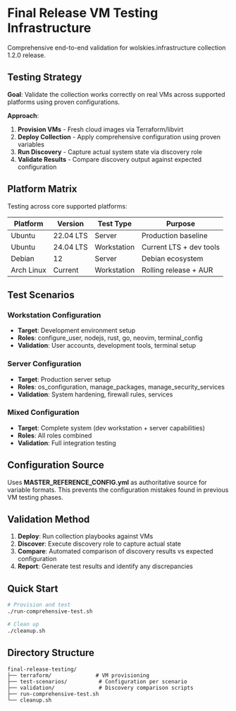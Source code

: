 # Final Release VM Testing Infrastructure

Comprehensive end-to-end validation for wolskies.infrastructure collection 1.2.0 release.

## Testing Strategy

**Goal**: Validate the collection works correctly on real VMs across supported platforms using proven configurations.

**Approach**:
1. **Provision VMs** - Fresh cloud images via Terraform/libvirt
2. **Deploy Collection** - Apply comprehensive configuration using proven variables
3. **Run Discovery** - Capture actual system state via discovery role
4. **Validate Results** - Compare discovery output against expected configuration

## Platform Matrix

Testing across core supported platforms:

| Platform | Version | Test Type | Purpose |
|----------|---------|-----------|---------|
| Ubuntu | 22.04 LTS | Server | Production baseline |
| Ubuntu | 24.04 LTS | Workstation | Current LTS + dev tools |
| Debian | 12 | Server | Debian ecosystem |
| Arch Linux | Current | Workstation | Rolling release + AUR |

## Test Scenarios

### Workstation Configuration
- **Target**: Development environment setup
- **Roles**: configure_user, nodejs, rust, go, neovim, terminal_config
- **Validation**: User accounts, development tools, terminal setup

### Server Configuration
- **Target**: Production server setup
- **Roles**: os_configuration, manage_packages, manage_security_services
- **Validation**: System hardening, firewall rules, services

### Mixed Configuration
- **Target**: Complete system (dev workstation + server capabilities)
- **Roles**: All roles combined
- **Validation**: Full integration testing

## Configuration Source

Uses **MASTER_REFERENCE_CONFIG.yml** as authoritative source for variable formats. This prevents the configuration mistakes found in previous VM testing phases.

## Validation Method

1. **Deploy**: Run collection playbooks against VMs
2. **Discover**: Execute discovery role to capture actual state
3. **Compare**: Automated comparison of discovery results vs expected configuration
4. **Report**: Generate test results and identify any discrepancies

## Quick Start

```bash
# Provision and test
./run-comprehensive-test.sh

# Clean up
./cleanup.sh
```

## Directory Structure

```
final-release-testing/
├── terraform/              # VM provisioning
├── test-scenarios/          # Configuration per scenario
├── validation/              # Discovery comparison scripts
├── run-comprehensive-test.sh
└── cleanup.sh
```
